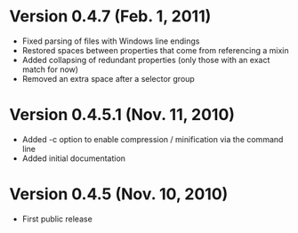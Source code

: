 # Version 0.4.7 (Feb. 1, 2011)
* Fixed parsing of files with Windows line endings
* Restored spaces between properties that come from referencing a mixin
* Added collapsing of redundant properties (only those with an exact match for now)
* Removed an extra space after a selector group

# Version 0.4.5.1 (Nov. 11, 2010)
* Added -c option to enable compression / minification via the command line
* Added initial documentation

# Version 0.4.5 (Nov. 10, 2010)
* First public release
